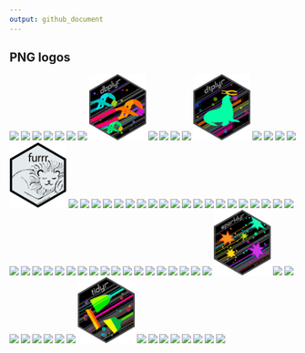```yaml
---
output: github_document
---
```


## PNG logos

<a href="applicable.png"><img src="applicable.png" width="100"></a> 
<a href="blogdown.png"><img src="blogdown.png" width="100"></a> 
<a href="bookdown.png"><img src="bookdown.png" width="100"></a> 
<a href="broom.png"><img src="broom.png" width="100"></a> 
<a href="connections.png"><img src="connections.png" width="100"></a> 
<a href="covr.png"><img src="covr.png" width="100"></a> 
<a href="dbplot.png"><img src="dbplot.png" width="100"></a> 
<a href="dbplyr.png"><img src="dbplyr.png" width="100"></a> 
<a href="devtools.png"><img src="devtools.png" width="100"></a> 
<a href="dials.png"><img src="dials.png" width="100"></a> 
<a href="dplyr.png"><img src="dplyr.png" width="100"></a> 
<a href="dsbox.png"><img src="dsbox.png" width="100"></a> 
<a href="dtplyr.png"><img src="dtplyr.png" width="100"></a> 
<a href="feather.png"><img src="feather.png" width="100"></a> 
<a href="flexdashboard.png"><img src="flexdashboard.png" width="100"></a> 
<a href="forcats.png"><img src="forcats.png" width="100"></a> 
<a href="fs.png"><img src="fs.png" width="100"></a> 
<a href="furrr.png"><img src="furrr.png" width="100"></a> 
<a href="ggplot2.png"><img src="ggplot2.png" width="100"></a> 
<a href="glue.png"><img src="glue.png" width="100"></a> 
<a href="googledrive.png"><img src="googledrive.png" width="100"></a> 
<a href="googlesheets.png"><img src="googlesheets.png" width="100"></a> 
<a href="googlesheets4.png"><img src="googlesheets4.png" width="100"></a> 
<a href="gtable.png"><img src="gtable.png" width="100"></a> 
<a href="hardhat.png"><img src="hardhat.png" width="100"></a> 
<a href="haven.png"><img src="haven.png" width="100"></a> 
<a href="hms.png"><img src="hms.png" width="100"></a> 
<a href="knitr.png"><img src="knitr.png" width="100"></a> 
<a href="lobstr.png"><img src="lobstr.png" width="100"></a> 
<a href="lubridate.png"><img src="lubridate.png" width="100"></a> 
<a href="modeldb.png"><img src="modeldb.png" width="100"></a> 
<a href="modelr.png"><img src="modelr.png" width="100"></a> 
<a href="parsnip.png"><img src="parsnip.png" width="100"></a> 
<a href="pins.png"><img src="pins.png" width="100"></a> 
<a href="pipe.png"><img src="pipe.png" width="100"></a> 
<a href="pkgdown.png"><img src="pkgdown.png" width="100"></a> 
<a href="plumber-female.png"><img src="plumber-female.png" width="100"></a> 
<a href="purrr.png"><img src="purrr.png" width="100"></a> 
<a href="r2d3.png"><img src="r2d3.png" width="100"></a> 
<a href="R6.png"><img src="R6.png" width="100"></a> 
<a href="ragg.png"><img src="ragg.png" width="100"></a> 
<a href="readr.png"><img src="readr.png" width="100"></a> 
<a href="readxl.png"><img src="readxl.png" width="100"></a> 
<a href="recipes.png"><img src="recipes.png" width="100"></a> 
<a href="reprex.png"><img src="reprex.png" width="100"></a> 
<a href="reticulate.png"><img src="reticulate.png" width="100"></a> 
<a href="rlang.png"><img src="rlang.png" width="100"></a> 
<a href="rmarkdown.png"><img src="rmarkdown.png" width="100"></a> 
<a href="roxygen2.png"><img src="roxygen2.png" width="100"></a> 
<a href="rray.png"><img src="rray.png" width="100"></a> 
<a href="rsample.png"><img src="rsample.png" width="100"></a> 
<a href="RStudio.png"><img src="RStudio.png" width="100"></a> 
<a href="rvest.png"><img src="rvest.png" width="100"></a> 
<a href="scales.png"><img src="scales.png" width="100"></a> 
<a href="shiny.png"><img src="shiny.png" width="100"></a> 
<a href="sloop.png"><img src="sloop.png" width="100"></a> 
<a href="sparklyr.png"><img src="sparklyr.png" width="100"></a> 
<a href="stringr.png"><img src="stringr.png" width="100"></a> 
<a href="tensorflow.png"><img src="tensorflow.png" width="100"></a> 
<a href="testthat.png"><img src="testthat.png" width="100"></a> 
<a href="textrecipes.png"><img src="textrecipes.png" width="100"></a> 
<a href="tibble.png"><img src="tibble.png" width="100"></a> 
<a href="tidymodels.png"><img src="tidymodels.png" width="100"></a> 
<a href="tidyposterior.png"><img src="tidyposterior.png" width="100"></a> 
<a href="tidypredict.png"><img src="tidypredict.png" width="100"></a> 
<a href="tidyr.png"><img src="tidyr.png" width="100"></a> 
<a href="tidyverse.png"><img src="tidyverse.png" width="100"></a> 
<a href="tune.png"><img src="tune.png" width="100"></a> 
<a href="usethis.png"><img src="usethis.png" width="100"></a> 
<a href="vctrs.png"><img src="vctrs.png" width="100"></a> 
<a href="withr.png"><img src="withr.png" width="100"></a> 
<a href="workflows.png"><img src="workflows.png" width="100"></a> 
<a href="xaringan.png"><img src="xaringan.png" width="100"></a> 
<a href="yardstick.png"><img src="yardstick.png" width="100"></a> 

